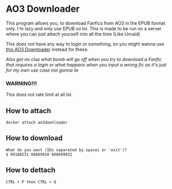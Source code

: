 # AO3 Downloader

This program allows you, to download Fanfics from AO3 in the EPUB format only. I'm lazy and only use EPUB so lol.
This is made to be run on a server where you can just attach yourself into all the time (Like Unraid)

This does not have any way to login or something, so you might wanna use [this AO3 Downloader](https://github.com/nianeyna/ao3downloader) instead for these.

_Also got no clue what bomb will go off when you try to download a Fanfic that requires a login or what happens when you input a wrong fic as it's just for my own use case not gonna lie_

### WARNING!!!

This does not rate limit at all lol.

## How to attach

`docker attach ao3downloader`

## How to download

```
What do you want (IDs separated by spaces or 'exit')?
$ 69188231 66069910 660699432
```

## How to dettach

`CTRL + P then CTRL + Q`
